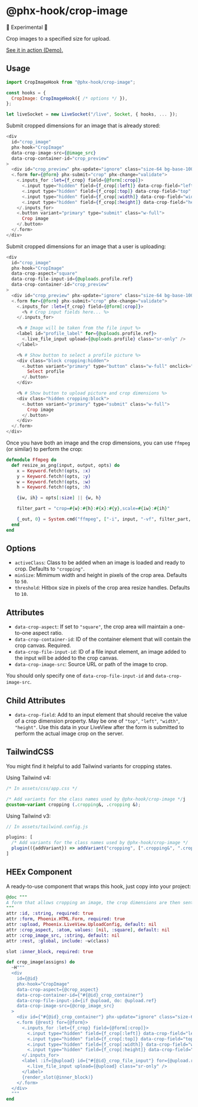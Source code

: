 # @phx-hook/crop-image

🚧 Experimental 🚧

Crop images to a specified size for upload.

[See it in action (Demo).](https://phx-hook.elixir-saas.com/crop-image)

## Usage

```js
import CropImageHook from "@phx-hook/crop-image";

const hooks = {
  CropImage: CropImageHook({ /* options */ }),
};

let liveSocket = new LiveSocket("/live", Socket, { hooks, ... });
```

Submit cropped dimensions for an image that is already stored:

```heex
<div
  id="crop_image"
  phx-hook="CropImage"
  data-crop-image-src={@image_src}
  data-crop-container-id="crop_preview"
>
  <div id="crop_preview" phx-update="ignore" class="size-64 bg-base-100" />
  <.form for={@form} phx-submit="crop" phx-change="validate">
    <.inputs_for :let={f_crop} field={@form[:crop]}>
      <.input type="hidden" field={f_crop[:left]} data-crop-field="left" />
      <.input type="hidden" field={f_crop[:top]} data-crop-field="top" />
      <.input type="hidden" field={f_crop[:width]} data-crop-field="width" />
      <.input type="hidden" field={f_crop[:height]} data-crop-field="height" />
    </.inputs_for>
    <.button variant="primary" type="submit" class="w-full">
      Crop image
    </.button>
  </.form>
</div>
```

Submit cropped dimensions for an image that a user is uploading:

```heex
<div
  id="crop_image"
  phx-hook="CropImage"
  data-crop-aspect="square"
  data-crop-file-input-id={@uploads.profile.ref}
  data-crop-container-id="crop_preview"
>
  <div id="crop_preview" phx-update="ignore" class="size-64 bg-base-100" />
  <.form for={@form} phx-submit="crop" phx-change="validate">
    <.inputs_for :let={f_crop} field={@form[:crop]}>
      <% # Crop input fields here... %>
    </.inputs_for>

    <% # Image will be taken from the file input %>
    <label id="profile_label" for={@uploads.profile.ref}>
      <.live_file_input upload={@uploads.profile} class="sr-only" />
    </label>

    <% # Show button to select a profile picture %>
    <div class="block cropping:hidden">
      <.button variant="primary" type="button" class="w-full" onclick="profile_label.click()">
        Select profile
      </.button>
    </div>

    <% # Show button to upload picture and crop dimensions %>
    <div class="hidden cropping:block">
      <.button variant="primary" type="submit" class="w-full">
        Crop image
      </.button>
    </div>
  </.form>
</div>
```

Once you have both an image and the crop dimensions, you can use `ffmpeg` (or similar) to perform the crop:

```elixir
defmodule Ffmpeg do
  def resize_as_png(input, output, opts) do
    x = Keyword.fetch!(opts, :x)
    y = Keyword.fetch!(opts, :y)
    w = Keyword.fetch!(opts, :w)
    h = Keyword.fetch!(opts, :h)

    {iw, ih} = opts[:size] || {w, h}

    filter_part = "crop=#{w}:#{h}:#{x}:#{y},scale=#{iw}:#{ih}"

    {_out, 0} = System.cmd("ffmpeg", ["-i", input, "-vf", filter_part, output])
  end
end
```

## Options

* `activeClass`: Class to be added when an image is loaded and ready to crop. Defaults to `"cropping"`.
* `minSize`: Mimimum width and height in pixels of the crop area. Defaults to `50`.
* `threshold`: Hitbox size in pixels of the crop area resize handles. Defaults to `10`.

## Attributes

* `data-crop-aspect`: If set to `"square"`, the crop area will maintain a one-to-one aspect ratio.
* `data-crop-container-id`: ID of the container element that will contain the crop canvas. Required.
* `data-crop-file-input-id`: ID of a file input element, an image added to the input will be added to the crop canvas.
* `data-crop-image-src`: Source URL or path of the image to crop.

You should only specify one of `data-crop-file-input-id` and `data-crop-image-src`.

## Child Attributes

* `data-crop-field`: Add to an input element that should receive the value of a crop dimension property. May be one of `"top"`, `"left"`, `"width"`, `"height"`. Use this data in your LiveView after the form is submitted to perform the actual image crop on the server.

## TailwindCSS

You might find it helpful to add Tailwind variants for cropping states.

Using Tailwind v4:

```css
/* In assets/css/app.css */

/* Add variants for the class names used by @phx-hook/crop-image */j
@custom-variant cropping (.cropping&, .cropping &);
```

Using Tailwind v3:

```js
// In assets/tailwind.config.js

plugins: [
  /* Add variants for the class names used by @phx-hook/crop-image */
  plugin(({addVariant}) => addVariant("cropping", [".cropping&", ".cropping &"])),
]
```

## HEEx Component

A ready-to-use component that wraps this hook, just copy into your project:

```ex
@doc """
A form that allows cropping an image, the crop dimensions are then sent on submit.
"""
attr :id, :string, required: true
attr :form, Phoenix.HTML.Form, required: true
attr :upload, Phoenix.LiveView.UploadConfig, default: nil
attr :crop_aspect, :atom, values: [nil, :square], default: nil
attr :crop_image_src, :string, default: nil
attr :rest, :global, include: ~w(class)

slot :inner_block, required: true

def crop_image(assigns) do
  ~H"""
  <div
    id={@id}
    phx-hook="CropImage"
    data-crop-aspect={@crop_aspect}
    data-crop-container-id={"#{@id}_crop_container"}
    data-crop-file-input-id={if @upload, do: @upload.ref}
    data-crop-image-src={@crop_image_src}
  >
    <div id={"#{@id}_crop_container"} phx-update="ignore" class="size-64 bg-base-100" />
    <.form {@rest} for={@form}>
      <.inputs_for :let={f_crop} field={@form[:crop]}>
        <.input type="hidden" field={f_crop[:left]} data-crop-field="left" />
        <.input type="hidden" field={f_crop[:top]} data-crop-field="top" />
        <.input type="hidden" field={f_crop[:width]} data-crop-field="width" />
        <.input type="hidden" field={f_crop[:height]} data-crop-field="height" />
      </.inputs_for>
      <label :if={@upload} id={"#{@id}_crop_file_input"} for={@upload.ref}>
        <.live_file_input upload={@upload} class="sr-only" />
      </label>
      {render_slot(@inner_block)}
    </.form>
  </div>
  """
end
